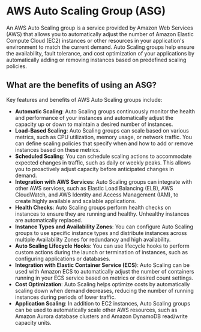 # AWS Auto Scaling Group (ASG)
An AWS Auto Scaling group is a service provided by Amazon Web Services (AWS) that allows you to automatically adjust the number of Amazon Elastic Compute Cloud (EC2) instances or other resources in your application's environment to match the current demand. Auto Scaling groups help ensure the availability, fault tolerance, and cost optimization of your applications by automatically adding or removing instances based on predefined scaling policies.

## What are the benefits of using an ASG?
Key features and benefits of AWS Auto Scaling groups include:

- **Automatic Scaling**: Auto Scaling groups continuously monitor the health and performance of your instances and automatically adjust the capacity up or down to maintain a desired number of instances.
- **Load-Based Scaling**: Auto Scaling groups can scale based on various metrics, such as CPU utilization, memory usage, or network traffic. You can define scaling policies that specify when and how to add or remove instances based on these metrics.
- **Scheduled Scaling**: You can schedule scaling actions to accommodate expected changes in traffic, such as daily or weekly peaks. This allows you to proactively adjust capacity before anticipated changes in demand.
- **Integration with AWS Services**: Auto Scaling groups can integrate with other AWS services, such as Elastic Load Balancing (ELB), AWS CloudWatch, and AWS Identity and Access Management (IAM), to create highly available and scalable applications.
- **Health Checks**: Auto Scaling groups perform health checks on instances to ensure they are running and healthy. Unhealthy instances are automatically replaced.
- **Instance Types and Availability Zones**: You can configure Auto Scaling groups to use specific instance types and distribute instances across multiple Availability Zones for redundancy and high availability.
- **Auto Scaling Lifecycle Hooks**: You can use lifecycle hooks to perform custom actions during the launch or termination of instances, such as configuring applications or databases.
- **Integration with Elastic Container Service (ECS)**: Auto Scaling can be used with Amazon ECS to automatically adjust the number of containers running in your ECS service based on metrics or desired count settings.
- **Cost Optimization**: Auto Scaling helps optimize costs by automatically scaling down when demand decreases, reducing the number of running instances during periods of lower traffic.
- **Application Scaling**: In addition to EC2 instances, Auto Scaling groups can be used to automatically scale other AWS resources, such as Amazon Aurora database clusters and Amazon DynamoDB read/write capacity units.
